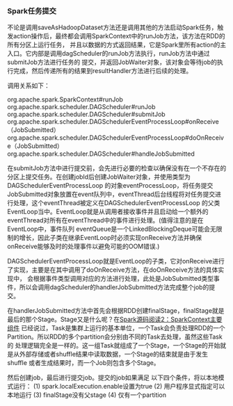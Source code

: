 ### Spark任务提交

不论是调用saveAsHadoopDataset方法还是调用其他的方法启动Spark任务，触发action操作后，最终都会调用SparkContext中的runJob方法，该方法在RDD的所有分区上运行任务，
并且以数据的方式返回结果，它是Spark里所有action的主入口。它内部是调用dagScheduler的runJob方法执行，runJob方法中通过submitJob方法进行任务的
提交，并返回JobWaiter对象，该对象会等待job的执行完成，然后传递所有的结果到resultHandler方法进行后续的处理。

调用关系如下：

org.apache.spark.SparkContext#runJob
org.apache.spark.scheduler.DAGScheduler#runJob
org.apache.spark.scheduler.DAGScheduler#submitJob
org.apache.spark.scheduler.DAGSchedulerEventProcessLoop#onReceive（JobSubmitted）
org.apache.spark.scheduler.DAGSchedulerEventProcessLoop#doOnReceive（JobSubmitted）
org.apache.spark.scheduler.DAGScheduler#handleJobSubmitted

在submitJob方法中进行提交前，会先进行必要的检查以确保没有在一个不存在的分区上提交任务。在创建jobId后创建JobWaiter对象，并使用类型为DAGSchedulerEventProcessLoop
的对象eventProcessLoop，将任务提交JobSubmitted对象放置在event队列中，eventThread后台线程将对任务提交进行处理，这个eventThread被定义在DAGSchedulerEventProcessLoop
的父类EventLoop当中。EventLoop就是从调用者接收事件并且启动给一个额外的eventThread对所有在eventThread中的事件进行处理。(值得注意的是在EventLoop中，事件队列
eventQueue是一个LinkedBlockingDeque可能会无限制的增长，因此子类在继承EventLoop时必须实现onReceive方法并确保onReceive能够及时的处理事件以避免可能的OOM错误.)

DAGSchedulerEventProcessLoop就是EventLoop的子类，它对onReceive进行了实现，主要是在其中调用了doOnReceive方法，在doOnReceive方法的具体实现中，
会根据事件类型调用对应的方法进行处理，此处是JobSubmitted类型事件，所以会调用dagScheduler的handlerJobSubmitted方法完成整个job的提交。

在handlerJobSubmitted方法中首先会根据RDD创建finalStage，finalStage就是最后的那个Stage。Stage又是什么呢？在[Spark源码阅读2：SparkContext主要组件](./sparkcontext-components.md)
已经说过，Task是集群上运行的基本单位，一个Task会负责处理RDD的一个Partition。所以RDD的多个partition会分别由不同的Task去处理，虽然这些Task的
处理逻辑完全是一样的。这一组Task就组成了一个Stage，一个Stage的开始就是从外部存储或者shuffle结果中读取数据，一个Stage的结束就是由于发生shuffle
或者生成结果时，而一个Job则包含多个Stage。


然后创建job，最后进行提交job。提交的job如果满足
以下四个条件，将以本地模式运行：
(1) spark.localExecution.enable设置为true
(2) 用户程序显式指定可以本地运行
(3) finalStage没有父stage
(4) 仅有一个partition